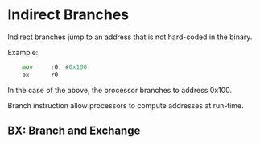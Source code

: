 # Indirect Branches

Indirect branches jump to an address that is not hard-coded in the binary.

Example:
```asm
    mov     r0, #0x100
    bx      r0
```

In the case of the above, the processor branches to address 0x100.

Branch instruction allow processors to compute addresses at run-time.

## BX: Branch and Exchange

